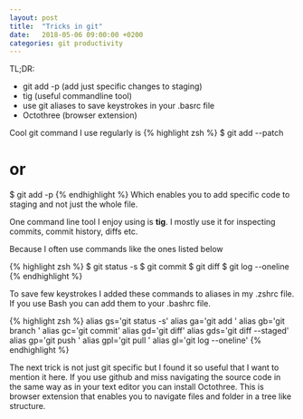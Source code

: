 ```yaml
---
layout: post
title:  "Tricks in git"
date:   2018-05-06 09:00:00 +0200
categories: git productivity
---
```


TL;DR:
 - git add -p (add just specific changes to staging)
 - tig (useful commandline tool)
 - use git aliases to save keystrokes in your .basrc file
 - Octothree (browser extension)

Cool git command I use regularly is
{% highlight zsh %}
$ git add --patch
# or
$ git add -p
{% endhighlight %}
Which enables you to add specific code to staging and not just the
whole file.

One command line tool I enjoy using is **tig**. I mostly use it
for inspecting commits, commit history, diffs etc.

Because I often use commands like the ones listed below

{% highlight zsh %}
$ git status -s
$ git commit
$ git diff
$ git log --oneline
{% endhighlight %}

To save few keystrokes I added these commands to aliases in my .zshrc file. If you use Bash you can add them to your .bashrc file.


{% highlight zsh %}
alias gs='git status -s'
alias ga='git add '
alias gb='git branch '
alias gc='git commit'
alias gd='git diff'
alias gds='git diff --staged'
alias gp='git push '
alias gpl='git pull '
alias gl='git log --oneline'
{% endhighlight %}

The next trick is not just git specific but I found it so useful
that I want to mention it here. If you use github and miss
navigating the source code in the same way as in your text editor
you can install Octothree. This is browser extension that enables
you to navigate files and folder in a tree like structure.
